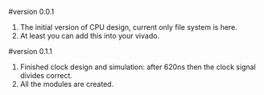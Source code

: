 #version 0.0.1
1. The initial version of CPU design, current only file system is here.
2. At least you can add this into your vivado.

#version 0.1.1
1. Finished clock design and simulation: after 620ns then the clock signal divides correct.
2. All the modules are created.